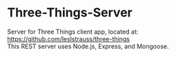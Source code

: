 # Three-Things-Server
Server for Three Things client app, located at:
https://github.com/leslstrauss/three-things <br>
This REST server uses Node.js, Express, and Mongoose.
